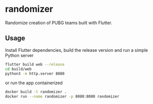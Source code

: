 # randomizer

Randomize creation of PUBG teams built with Flutter.

## Usage

Install Flutter dependencies, build the release version and run a simple Python server

```bash
flutter build web --release
cd build/web
python3 -m http.server 8080
```

or run the app containerized

```bash
docker build -t randomizer .
docker run --name randomizer -p 8080:8080 randomizer
```